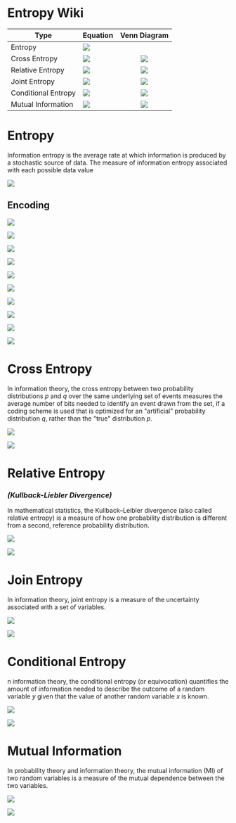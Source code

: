 # Entropy Wiki

| **Type**            | **Equation**                                                                                     | **Venn Diagram**                                                                                  |
|---------------------|--------------------------------------------------------------------------------------------------|:-------------------------------------------------------------------------------------------------:|
| Entropy             | ![](./resources/images/tex_entropy.png)             |                                                                                                   |
| Cross Entropy       | ![](./resources/images/tex_cross_entropy.png)       | ![](./resources/images/venn_cross_entropy.png)       |
| Relative Entropy    | ![](./resources/images/tex_relative_entropy.png)    | ![](./resources/images/venn_relative_entropy.png)    |
| Joint Entropy       | ![](./resources/images/tex_joint_entropy.png)       | ![](./resources/images/venn_joint_entropy.png)       |
| Conditional Entropy | ![](./resources/images/tex_conditional_entropy.png) | ![](./resources/images/venn_conditional_entropy.png) |
| Mutual Information  | ![](./resources/images/tex_mutual_information.png)  | ![](./resources/images/venn_mutual_information.png)  |


# Entropy

Information entropy is the average rate at which information is produced by a stochastic source of data. The measure of information entropy associated with each possible data value

![](./resources/images/tex_entropy.png)

## Encoding

![](./resources/images/entropy_intro/tree_basic.png)

![](./resources/images/entropy_intro/symbol_a_probs.png)

![](./resources/images/entropy_intro/symbol_b_probs.png)

![](./resources/images/entropy_intro/symbol_a_questons.png)

![](./resources/images/entropy_intro/symbol_b_questons.png)

![](./resources/images/entropy_intro/symbol_a_encoding.png)

![](./resources/images/entropy_intro/symbol_b_encoding.png)

![](./resources/images/entropy_intro/entropy_explain_1.png)

![](./resources/images/entropy_intro/entropy_explain_2.png)

![](./resources/images/entropy_intro/entropy_explain_3.png)

 
# Cross Entropy

In information theory, the cross entropy between two probability distributions *p* and *q* over the same underlying set of events measures the average number of bits needed to identify an event drawn from the set, if a coding scheme is used that is optimized for an "artificial" probability distribution *q*, rather than the "true" distribution *p*.

![](./resources/images/venn_cross_entropy.png)

![](./resources/images/tex_cross_entropy.png)

# Relative Entropy 
### ***(Kullback-Liebler Divergence)***


In mathematical statistics, the Kullback–Leibler divergence (also called relative entropy) is a measure of how one probability distribution is different from a second, reference probability distribution.

![](./resources/images/venn_relative_entropy.png)

![](./resources/images/tex_relative_entropy.png)

# Join Entropy

In information theory, joint entropy is a measure of the uncertainty associated with a set of variables.

![](./resources/images/venn_joint_entropy.png)

![](./resources/images/tex_joint_entropy.png)


# Conditional Entropy

n information theory, the conditional entropy (or equivocation) quantifies the amount of information needed to describe the outcome of a random variable *y* given that the value of another random variable *x* is known.

![](./resources/images/venn_conditional_entropy.png)

![](./resources/images/tex_conditional_entropy.png)

# Mutual Information

In probability theory and information theory, the mutual information (MI) of two random variables is a measure of the mutual dependence between the two variables.

![](./resources/images/venn_mutual_information.png)

![](./resources/images/tex_mutual_information.png)

